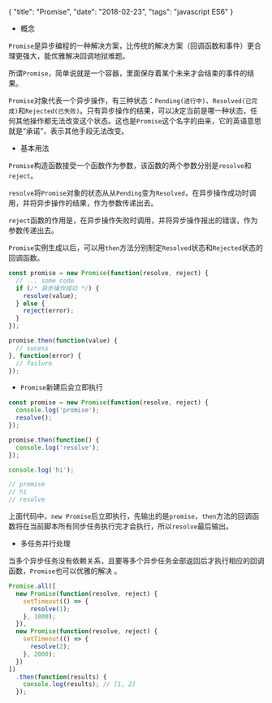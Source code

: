 {
  "title": "Promise",
  "date": "2018-02-23",
  "tags": "javascript ES6"
}

* 概念

`Promise`是异步编程的一种解决方案，比传统的解决方案（回调函数和事件）更合理更强大，能优雅解决回调地狱难题。

所谓`Promise`，简单说就是一个容器，里面保存着某个未来才会结束的事件的结果。

`Promise`对象代表一个异步操作，有三种状态：`Pending(进行中)`、`Resolved(已完成)`和`Rejected(已失败)`。只有异步操作的结果，可以决定当前是哪一种状态，任何其他操作都无法改变这个状态。这也是`Promise`这个名字的由来，它的英语意思就是“承诺”，表示其他手段无法改变。 

* 基本用法

`Promise`构造函数接受一个函数作为参数，该函数的两个参数分别是`resolve`和`reject`。

`resolve`将`Promise`对象的状态从从`Pending`变为`Resolved`，在异步操作成功时调用，并将异步操作的结果，作为参数传递出去。

`reject`函数的作用是，在异步操作失败时调用，并将异步操作报出的错误，作为参数传递出去。

`Promise`实例生成以后，可以用`then`方法分别制定`Resolved`状态和`Rejected`状态的回调函数。

<!-- lph -->

```javascript
const promise = new Promise(function(resolve, reject) {
  // ... some code
  if (/* 异步操作成功 */) {
    resolve(value);
  } else {
    reject(error);
  }
});

promise.then(function(value) {
  // sucess
}, function(error) {
  // failure
});
```

* `Promise`新建后会立即执行

```javascript
const promise = new Promise(function(resolve, reject) {
  console.log('promise');
  resolve();
});

promise.then(function() {
  console.log('resolve');
});

console.log('hi');

// promise
// hi
// resolve
```

上面代码中，`new Promise`后立即执行，先输出的是`promise`，`then`方法的回调函数将在当前脚本所有同步任务执行完才会执行，所以`resolve`最后输出。

* 多任务并行处理

当多个异步任务没有依赖关系，且要等多个异步任务全部返回后才执行相应的回调函数，`Promise`也可以优雅的解决 。

```javascript
Promise.all([
  new Promise(function(resolve, reject) {
    setTimeout(() => {
      resolve(1);
    }, 1000);
  }),
  new Promise(function(resolve, reject) {
    setTimeout(() => {
      resolve(2);
    }, 2000);
  })
])
  .then(function(results) {
    console.log(results); // [1, 2]
  });
```

